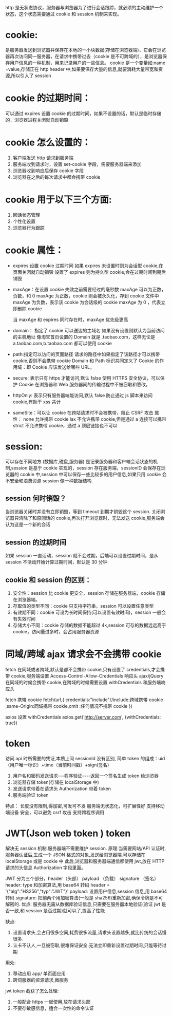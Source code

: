 http 是无状态协议，服务器与浏览器为了进行会话跟踪，就必须的主动维护一个状态，这个状态需要通过 cookie 和 session 机制来实现。

# cookie:

是服务器发送到浏览器并保存在本地的一小块数据(存储在浏览器端)，它会在浏览器再次访问同一服务器，在请求中携带过去（cookie 是不可跨域的），是浏览器保存用户信息的一种机制，用来记录用户的一些信息。
cookie 是一个变量如:name =value,存储正在 http header 中,如果要保存大量的信息,就要消耗大量带宽和资源,所以引入了 session

# cookie 的过期时间：

可以通过 expires 设置 cookie 的过期时间，如果不设置的话，默认是临时存储的，浏览器进程关闭就自动销毁

# cookie 怎么设置的：

1. 客户端发送 http 请求到服务端
2. 服务端收到请求时，设置 set-cookie 字段，需要服务器端来添加
3. 浏览器收到响应后保存 cookie 字段
4. 浏览器在之后的每次请求中都会携带 cookie

# cookie 用于以下三个方面:

1. 回话状态管理
2. 个性化设置
3. 浏览器行为跟踪

# cookie 属性：

- expires:设置 cookie 过期时间
  如果 expires 未设置时则为会话型 cookie,在页面关闭就自动销毁
  设置了 expires 则为持久型 cookie,会在过期时间到期后销毁

- maxAge：在设置 cookie 失效之前需要经过的毫秒数
  maxAge 可以为正数，负数，和 0
  maxAge 为正数，cookie 则会被永久化，存到 cookie 文件中
  maxAge 为负数，表示该 cookie 为会话级的 cookie
  maxAge 为 0 ，代表立即删除 cookie

  当 maxAge 和 expires 同时存在时，maxAge 优先级更高

- domain： 指定了 cookie 可以送达的主域名
  如果没有设置则默认为当前访问的主机地址
  像淘宝首页设置的 Domain 就是 .taobao.com，这样无论是 a.taobao.com,b.taobao.com 都可以使用 cookie

- path:指定可以访问的页面路径
  请求的路径中如果指定了该路径才可以携带 cookie,否则不会携带 cookie
  Domain 和 Path 标识共同定义了 Cookie 的作用域：即 Cookie 应该发送给哪些 URL。

- secure: 表示只有 https 才能访问,默认 false
  使用 HTTPS 安全协议，可以保护 Cookie 在浏览器和 Web 服务器间的传输过程中不被窃取和篡改。

- httpOnly: 表示只有服务器端能访问,默认 false
  防止通过 js 脚本来访问 cookie,有助于 xss 共计

- sameSite：可以让 cookie 在跨站请求时不会被携带，阻止 CSRF 攻击
  属性：
  none 允许携带 cookie
  lax 不允许携带 cookie,但是通过 a 连接可以携带
  strict 不允许携带 cookie，通过 a 顶层链接也不可以

# session:

可以存在不同地方.(数据库,磁盘,服务器)
是记录服务器和客户端会话状态的机制,session 是基于 cookie 实现的，session 存在服务端，sessionID 会保存在浏览器的 cookie 中,session 中可以保存一些比较多的用户信息,如果只用 cookie 会不安全和浪费资源
session 像一种数据结构.

## session 何时销毁？

当浏览器关闭时并没有立即销毁，等到 timeout 到期才销毁这个 session.
关闭浏览器只清除了和原回话的 cookie,再次打开浏览器时，无法发送 cookie,服务端会认为这是一个新的会话

## session 的过期时间

如果 session 一直活动，session 就不会过期，后端可以设置过期时间，是从 session 不活动开始计算过期时间，默认是 30 分钟

## cookie 和 session 的区别：

1. 安全性：session 比 cookie 更安全，session 存储在服务器端，cookie 存储在浏览器端。
2. 存取值的类型不同：cookie 只支持字符串，session 可以设置任意类型
3. 有效期不同：cookie 可设为长时间保持(可以设置有效时间)，session 一般会有失效时间
4. 存储大小不同：cookie 存储的数据不能超过 4k,session 可存的数据远远高于 cookie，访问量过多时，会占用服务器资源

# 同域/跨域 ajax 请求会不会携带 cookie

fetch 在同域或者跨域,默认是都不会携带 cookie,只有设置了 credentials,才会携带 cookie,服务端设置 Access-Control-Allow-Credentials 响应头
ajax/jQuery 在同域的时候会携带 cookie,在跨域的时候需要设置 withCredentials 和服务端响应头

fetch 携带 cookie
fetch(url,{
credentials:"include"//include:跨域携带 cookie ,same-Origin:同域携带 cookie,omit :任何情况不携带 cookie
})

axios 设置 withCredentials
axios.get('http://server.com', {withCredentials: true})

# token

访问 api 时所需要的凭证,本质上同 sessionId 没有区别,
简单 token 的组成：uid（用户唯一标识）+time（当前时间戳）+sign(签名)

1. 用户名和密码发送请求---程序验证----返回一个签名生成 token 给浏览器
2. 浏览器存储 token(存储在 localStorage 中)
3. 发送请求带着在请求头 Authorization 带着 token
4. 服务端验证 token

特点：
长度没有限制,得加密,可发可不发
服务端无状态化，可扩展性好
支持移动端设备
安全，可以避免 csrf 攻击
支持跨程序调用

# JWT(Json web token ) token

解决无 session 机制.服务器端不需要维护 session.
原理:当需要网站/API 认证时,服务器认证后,生成一个 JSON 格式的对象,发送给浏览器端.可以存储在 localStorage 或是 cookie 中
此后,浏览器和服务器端通信都使用 jwt,放在 HTTP 请求的头信息 Authorization 字段里面。

JWT 分为三个部分，header（头部） payload （负载） signature （签名）
header: type 和加密算法,用 base64 转码 header = '{"alg":"HS256","typ":"JWT"}'
payload: 设置用户信息,session 信息,用 base64 转码
signature: 把前两个用加密算法(一般是 sha256)重新加密,确保令牌是不可解密的.
优点:
服务器无需从数据库验证信息,只需要在服务器本地验证(验证 jwt 是否一致,和 session 是否过期)就可以了,提高了性能

缺点:

1. 设置请求头,会占用很多空间,耗费很多流量,请求头设置越多,就比传统的会话慢很多.
2. 认卡不认人,一旦被窃取,很难保证安全.无法立即重新设置过期时间,只能等待过期

用处:

1. 移动应用 app/ 单页面应用
2. 跨伺服器的资源请求,微服务

jwt token 截获了怎么处理:

1. 一般配合 https 一起使用,放在请求头部
2. 不要存敏感信息，适合一次性的命令认证

